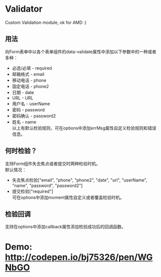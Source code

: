 # Validator
Custom Validation module, ok for AMD :)

## 用法
向Form表单中以各个表单组件的data-validate属性中添加以下参数中的一种或者多种：             
* 必选/必填 - required  
* 邮箱格式 - email  
* 移动电话 - phone  
* 固定电话 - phone2  
* 日期 - date  
* URL - URL  
* 用户名 - userName  
* 密码 - password  
* 密码确认 - password2  
* 姓名 - name  
以上有默认检验规则，可在options中添加errMsg属性自定义检验规则和错误信息。               

## 何时检验？
支持Form组件失去焦点或者提交时两种检验时机。  
默认情况：  
* 失去焦点检验["email", "phone", "phone2", "date", "url", "userName", "name", "password", "password2"]  
* 提交检验["required"]  
可在options中添加moment属性自定义或者覆盖检验时机。  

## 检验回调
支持在options中添加callback属性添加检验成功后的回调函数。  

# Demo: http://codepen.io/bj75326/pen/WGNbGO
